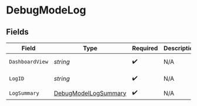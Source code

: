 # DebugModeLog


## Fields

| Field                                                               | Type                                                                | Required                                                            | Description                                                         | Example                                                             |
| ------------------------------------------------------------------- | ------------------------------------------------------------------- | ------------------------------------------------------------------- | ------------------------------------------------------------------- | ------------------------------------------------------------------- |
| `DashboardView`                                                     | *string*                                                            | :heavy_check_mark:                                                  | N/A                                                                 | https://app.merge.dev/logs/99433219-8017-4acd-bb3c-ceb23d663832     |
| `LogID`                                                             | *string*                                                            | :heavy_check_mark:                                                  | N/A                                                                 | 99433219-8017-4acd-bb3c-ceb23d663832                                |
| `LogSummary`                                                        | [DebugModelLogSummary](../../models/shared/debugmodellogsummary.md) | :heavy_check_mark:                                                  | N/A                                                                 |                                                                     |